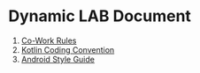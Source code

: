 # Dynamic LAB Document

1. [Co-Work Rules](https://github.com/Dynamic-LAB/Document/blob/main/Co-Work_Rules.md)
2. [Kotlin Coding Convention](https://github.com/Dynamic-LAB/Document/blob/main/Kotlin_Coding_Convention.md)
3. [Android Style Guide](https://github.com/Dynamic-LAB/Document/blob/main/Android_Kotlin_Style_Guide.md)
